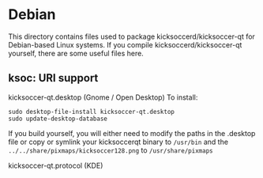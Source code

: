 
Debian
====================
This directory contains files used to package kicksoccerd/kicksoccer-qt
for Debian-based Linux systems. If you compile kicksoccerd/kicksoccer-qt yourself, there are some useful files here.

## ksoc: URI support ##


kicksoccer-qt.desktop  (Gnome / Open Desktop)
To install:

	sudo desktop-file-install kicksoccer-qt.desktop
	sudo update-desktop-database

If you build yourself, you will either need to modify the paths in
the .desktop file or copy or symlink your kicksoccerqt binary to `/usr/bin`
and the `../../share/pixmaps/kicksoccer128.png` to `/usr/share/pixmaps`

kicksoccer-qt.protocol (KDE)

